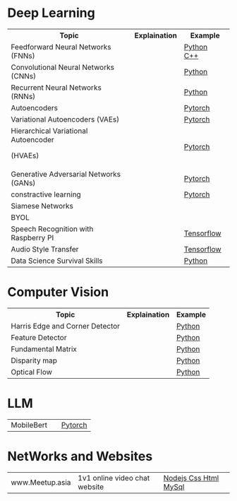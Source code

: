 # Deep Learning


<table>
<tr>
  <th>Topic</th>
  <th>Explaination</th>
  <th>Example</th>
</tr>
<tr>
    <td>Feedforward Neural Networks (FNNs)</td>
  <td></td>
<td><a href="https://github.com/majidsh97/FCN/tree/main">Python</a>
  &nbsp
  <a href="https://github.com/majidsh97/FCN_Cplusplus">C++</a>
</td>
  </tr>
  <tr>
    <td>Convolutional Neural Networks (CNNs)</td>
    <td></td>
    <td><a href="https://github.com/majidsh97/CNN" >Python</a></td>
  </tr>
  <tr>
    <td>Recurrent Neural Networks (RNNs)</td>
    <td></td>
    <td><a href="https://github.com/majidsh97/RNN" >Python</a></td>
    
  </tr>

  <tr>
    <td>Autoencoders</td>
    <td></td>
    <td><a href="https://github.com/majidsh97/AE">Pytorch</a></td>
  </tr>  
  <tr>
    <td>Variational Autoencoders (VAEs)</td>
        <td></td>
    <td><a href="https://github.com/majidsh97/VAE">Pytorch</a></td>
  </tr>
   <tr>
    <td>Hierarchical Variational Autoencoder

 (HVAEs)</td>
        <td></td>
    <td><a href="https://github.com/majidsh97/HVAE">Pytorch</a></td>
  </tr>
  <tr>
    <td>Generative Adversarial Networks (GANs)</td>
    <td></td>
    <td><a href="https://github.com/majidsh97/GANs">Pytorch</a></td>
  </tr>
    <tr>
    <td>constractive learning</td>
    <td></td>
    <td><a href="https://github.com/majidsh97/CL">Pytorch</a></td>
  </tr>
  <tr>
    <td>Siamese Networks</td>
  </tr>
  
   <tr>
    <td>BYOL</td>
    <td></td>
    <td><a href=""></a></td>
  </tr>
  </tr>
          <tr>
    <td>Speech Recognition with Raspberry PI</td>
    <td></td>
    <td><a href="https://github.com/majidsh97/Project-1">Tensorflow</a></td>
  </tr>
          <tr>
    <td>Audio Style Transfer</td>
    <td></td>
    <td><a href="https://github.com/majidsh97/project-2">Tensorflow</a></td>
  </tr>
      <tr>
    <td>Data Science Survival Skills</td>
    <td></td>
    <td><a href="https://github.com/majidsh97/DSSS">Python</a></td>
  </tr>
</table>
<!--
 
  <tr>
        <td>Neural Architecture Search (NAS)</td>
        <td>Automated process of finding optimal neural network architectures.</td>
    </tr>
    <tr>
        <td>Meta-Learning</td>
        <td>Learning to learn; algorithms that improve learning efficiency and adaptation.</td>
    </tr>
    <tr>
        <td>One-shot Learning</td>
        <td>Learning a task from only a single example or very few examples.</td>
    </tr>
    <tr>
        <td>Few-shot Learning</td>
        <td>Learning a task from a few examples or data points.</td>
    </tr>
    <tr>
        <td>Zero-shot Learning</td>
        <td>Learning to recognize new concepts without labeled training examples.</td>
    </tr>

  
</table>


<H1>Unsupervised Learning</H1>
<table>
<tr>
  <th>Topic</th>
  <th>Example</th>
</tr>
    <tr>
    <td>Principal Component Analysis (PCA)</td>
  </tr>
  <tr>
    <td>t-Distributed Stochastic Neighbor Embedding (t-SNE)</td>
  </tr>
  <tr>
    <td>Uniform Manifold Approximation and Projection (UMAP)</td>
  </tr>
</table>

<H1>Self-Supervised Learning</H1>

<table>
<tr>
  <th>Topic</th>
  <th>Example</th>
</tr>

  <tr>
    <td>Autoencoders</td>
  </tr>
  <tr>
    <td>Generative Adversarial Networks (GANs)</td>
  </tr>
  <tr>
    <td>Contrastive Learning</td>
  </tr>
  <tr>
    <td>Predictive Coding</td>
  </tr>
  <tr>
    <td>Clustering</td>
  </tr>
  <tr>
    <td>Self-supervised Pretraining</td>
  </tr>

 
  
</table>

<H1>Reinfocement Learning</H1>
<table>
<tr>
  <th>Topic</th>
  <th>Explaination</th>
  <th>Example</th>
</tr>
  <tr>
        <td>Proximal Policy Optimization (PPO)</td>
        <td>An on-policy RL algorithm that uses a clipped objective function to reduce variance and improve stability.</td>
    </tr>
    <tr>
        <td>Soft Actor-Critic (SAC)</td>
        <td>An off-policy RL algorithm that combines policy gradient methods and Q-learning with entropy regularization.</td>
    </tr>
    <tr>
        <td>Twin Delayed DDPG (TD3)</td>
        <td>An off-policy RL algorithm that addresses function approximation errors in DDPG using two Q-functions and a delay for policy updates.</td>
    </tr>
    <tr>
        <td>Deep Q-Networks (DQN)</td>
        <td>A value-based RL algorithm that uses a deep neural network to approximate the action-value function for discrete action spaces.</td>
    </tr>
    <tr>
        <td>Rainbow</td>
        <td>An extension of DQN that combines several improvements, such as prioritized experience replay, multi-step learning, and distributional RL.</td>
    </tr>
    <tr>
        <td>Advantage Actor-Critic (A2C/A3C)</td>
        <td>On-policy RL algorithms that use multiple parallel agents to learn a policy and a value function simultaneously for continuous action spaces.</td>
    </tr>
    <tr>
        <td>Trust Region Policy Optimization (TRPO)</td>
        <td>An on-policy RL algorithm that uses a trust region optimization method to update the policy parameters for continuous action spaces.</td>
    </tr>
    <tr>
        <td>Meta-Reinforcement Learning (Meta-RL)</td>
        <td>A family of RL algorithms that learn a meta-policy that can quickly adapt to new tasks with a few gradient updates.</td>
    </tr>
    <tr>
        <td>Curiosity-driven Exploration</td>
        <td>A technique that encourages agents to explore novel states by rewarding them for visiting states with high prediction error.</td>
    </tr>
    <tr>
        <td>Hindsight Experience Replay (HER)</td>
        <td>An off-policy RL algorithm that addresses the sparse reward problem by relabeling trajectories with virtual rewards.</td>
    </tr>
</table>
  
<H1>Uncategorized</H1>
<table>
<tr>
  <th>Topic</th>
  <th>Explaination</th>
  <th>Example</th>
</tr>
      <tr>
        <td>Explainable AI (XAI)</td>
        <td>AI systems that can explain their decision-making processes in a human-understandable way.</td>
    </tr>
    <tr>
        <td>Adversarial Attacks and Defenses</td>
        <td>Techniques for attacking and defending against adversarial inputs in machine learning models.</td>
    </tr>
    <tr>
        <td>Federated Learning</td>
        <td>Decentralized machine learning approach where multiple devices collaboratively train a model while keeping data local.</td>
    </tr>
    <tr>
        <td>Graph Neural Networks (GNNs)</td>
        <td>Neural networks designed to operate on graph-structured data, capturing relational information.</td>
    </tr>
 <tr>
        <td>Deep Stacking Networks (DSNs)</td>
        <td>Hierarchical deep learning models that stack multiple layers of abstraction.</td>
    </tr>
    <tr>
        <td>Capsule Networks (CapsNets)</td>
        <td>Neural network architecture designed to better understand hierarchical relationships in data.</td>
    </tr>
    <tr>
        <td>Neural Turing Machines (NTMs)</td>
        <td>Neural network models augmented with external memory for more complex computations.</td>
    </tr>
    <tr>
        <td>Differentiable Programming</td>
        <td>Using differentiable structures to enable learning and optimization within non-standard computing environments.</td>
    </tr>
</table>
-->
<H1>Computer Vision</H1>
<table>
<tr>
  <th>Topic</th>
  <th>Explaination</th>
  <th>Example</th>
</tr>
  <tr>
    <td>
      Harris Edge and Corner Detector
    </td>
     <td></td>
  <td><a href="https://github.com/majidsh97/harris">Python</a></td>
  </tr>
    <tr>
    <td>
      Feature Detector
    </td>
       <td></td>
  <td><a href="https://github.com/majidsh97/Feature-detection">Python</a></td>
  </tr>
    </tr>
    <tr>
    <td>
      Fundamental Matrix
    </td>
       <td></td>
  <td><a href="https://github.com/majidsh97/fundamental-matrix">Python</a></td>
  </tr>
    </tr>
    <tr>
    <td>
      Disparity map
    </td>
       <td></td>
  <td><a href="https://github.com/majidsh97/Disparity-map">Python</a></td>
  </tr>
    <tr>
    <td>
     Optical Flow
    </td>
       <td></td>
  <td><a href="https://github.com/majidsh97/opticalflow">Python</a></td>
  </tr>
</table>

<H1>LLM</H1>
<table>
<tr>
  <td>MobileBert</td>
  <td></td>
  <td><a href="https://github.com/majidsh97/MobileBert">Pytorch</a></td>
  </tr>
</table>

<H1>NetWorks and Websites</H1>
<table>
<tr>
  <td>www.Meetup.asia</td>
  <td>1v1 online video chat website</td>
  <td><a href="https://github.com/majidsh97/meetup">Nodejs Css Html MySql</a></td>
  </tr>
</table>

  
